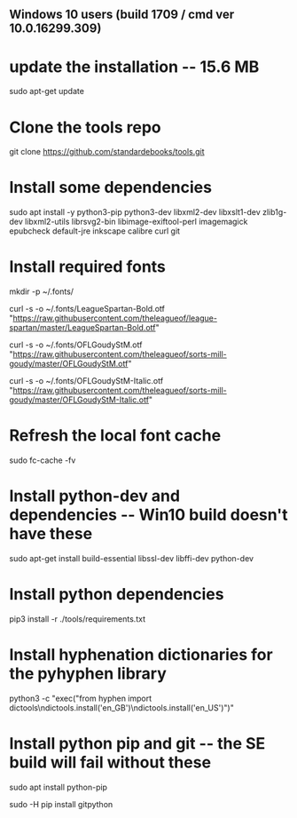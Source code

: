 ## Windows 10 users (build 1709 / cmd ver 10.0.16299.309)

# update the installation -- 15.6 MB
sudo apt-get update

# Clone the tools repo
git clone https://github.com/standardebooks/tools.git

# Install some dependencies
sudo apt install -y python3-pip python3-dev libxml2-dev libxslt1-dev zlib1g-dev libxml2-utils librsvg2-bin libimage-exiftool-perl imagemagick epubcheck default-jre inkscape calibre curl git

# Install required fonts
mkdir -p ~/.fonts/

curl -s -o ~/.fonts/LeagueSpartan-Bold.otf "https://raw.githubusercontent.com/theleagueof/league-spartan/master/LeagueSpartan-Bold.otf"

curl -s -o ~/.fonts/OFLGoudyStM.otf "https://raw.githubusercontent.com/theleagueof/sorts-mill-goudy/master/OFLGoudyStM.otf"

curl -s -o ~/.fonts/OFLGoudyStM-Italic.otf "https://raw.githubusercontent.com/theleagueof/sorts-mill-goudy/master/OFLGoudyStM-Italic.otf"

# Refresh the local font cache
sudo fc-cache -fv

# Install python-dev and dependencies -- Win10 build doesn't have these
sudo apt-get install build-essential libssl-dev libffi-dev python-dev
    
# Install python dependencies
pip3 install -r ./tools/requirements.txt

# Install hyphenation dictionaries for the pyhyphen library
python3 -c "exec(\"from hyphen import dictools\\ndictools.install('en_GB')\\ndictools.install('en_US')\")"

# Install python pip and git -- the SE build will fail without these
sudo apt install python-pip

sudo -H pip install gitpython
    
```
